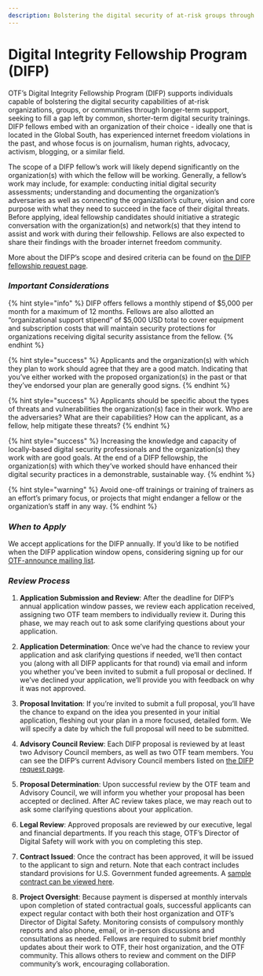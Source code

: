 ```yaml
---
description: Bolstering the digital security of at-risk groups through longer-term support
---
```


# Digital Integrity Fellowship Program \(DIFP\)

OTF’s Digital Integrity Fellowship Program \(DIFP\) supports individuals capable of bolstering the digital security capabilities of at-risk organizations, groups, or communities through longer-term support, seeking to fill a gap left by common, shorter-term digital security trainings. DIFP fellows embed with an organization of their choice - ideally one that is located in the Global South, has experienced internet freedom violations in the past, and whose focus is on journalism, human rights, advocacy, activism, blogging, or a similar field.  
  
The scope of a DIFP fellow’s work will likely depend significantly on the organization\(s\) with which the fellow will be working. Generally, a fellow’s work may include, for example: conducting initial digital security assessments; understanding and documenting the organization’s adversaries as well as connecting the organization’s culture, vision and core purpose with what they need to succeed in the face of their digital threats. Before applying, ideal fellowship candidates should initiative a strategic conversation with the organization\(s\) and network\(s\) that they intend to assist and work with during their fellowship. Fellows are also expected to share their findings with the broader internet freedom community.  
  
More about the DIFP’s scope and desired criteria can be found on [the DIFP fellowship request page](https://www.opentech.fund/fellowships/difp).

### _Important Considerations_

{% hint style="info" %}
DIFP offers fellows a monthly stipend of $5,000 per month for a maximum of 12 months. Fellows are also allotted an “organizational support stipend” of $5,000 USD total to cover equipment and subscription costs that will maintain security protections for organizations receiving digital security assistance from the fellow.
{% endhint %}

{% hint style="success" %}
Applicants and the organization\(s\) with which they plan to work should agree that they are a good match. Indicating that you’ve either worked with the proposed organization\(s\) in the past or that they’ve endorsed your plan are generally good signs.
{% endhint %}

{% hint style="success" %}
Applicants should be specific about the types of threats and vulnerabilities the organization\(s\) face in their work. Who are the adversaries? What are their capabilities? How can the applicant, as a fellow, help mitigate these threats?
{% endhint %}

{% hint style="success" %}
Increasing the knowledge and capacity of locally-based digital security professionals and the organization\(s\) they work with are good goals. At the end of a DIFP fellowship, the organization\(s\) with which they’ve worked should have enhanced their digital security practices in a demonstrable, sustainable way.
{% endhint %}

{% hint style="warning" %}
Avoid one-off trainings or training of trainers as an effort’s primary focus, or projects that might endanger a fellow or the organization’s staff in any way.
{% endhint %}

### _When to Apply_

We accept applications for the DIFP annually. If you’d like to be notified when the DIFP application window opens, considering signing up for our [OTF-announce mailing list](https://groups.google.com/a/opentechfund.org/forum/#!forum/otf-announce/join).

### _Review Process_

1. **Application Submission and Review**: After the deadline for DIFP’s annual application window passes, we review each application received, assigning two OTF team members to individually review it. During this phase, we may reach out to ask some clarifying questions about your application.

2. **Application Determination**: Once we’ve had the chance to review your application and ask clarifying questions if needed, we’ll then contact you \(along with all DIFP applicants for that round\) via email and inform you whether you’ve been invited to submit a full proposal or declined. If we’ve declined your application, we’ll provide you with feedback on why it was not approved. 
3. **Proposal Invitation**: If you’re invited to submit a full proposal, you’ll have the chance to expand on the idea you presented in your initial application, fleshing out your plan in a more focused, detailed form. We will specify a date by which the full proposal will need to be submitted. 
4. **Advisory Council Review**: Each DIFP proposal is reviewed by at least two Advisory Council members, as well as two OTF team members. You can see the DIFP’s current Advisory Council members listed on [the DIFP request page](https://www.opentech.fund/fellowships/difp).

5. **Proposal Determination**: Upon successful review by the OTF team and Advisory Council, we will inform you whether your proposal has been accepted or declined. After AC review takes place, we may reach out to ask some clarifying questions about your application.

6. **Legal Review**: Approved proposals are reviewed by our executive, legal and financial departments. If you reach this stage, OTF’s Director of Digital Safety will work with you on completing this step. 
7. **Contract Issued**: Once the contract has been approved, it will be issued to the applicant to sign and return. Note that each contract includes standard provisions for U.S. Government funded agreements. A [sample contract can be viewed here](https://guide.opentech.fund/general-funding-guidelines#contract-templates-and-usg-provisions).

8. **Project Oversight**: Because payment is dispersed at monthly intervals upon completion of stated contractual goals, successful applicants can expect regular contact with both their host organization and OTF’s Director of Digital Safety. Monitoring consists of compulsory monthly reports and also phone, email, or in-person discussions and consultations as needed. Fellows are required to submit brief monthly updates about their work to OTF, their host organization, and the OTF community. This allows others to review and comment on the DIFP community’s work, encouraging collaboration.

